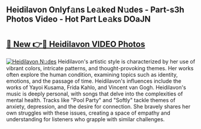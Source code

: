 ## Heidilavon Onlyf𝚊ns Le𝚊ked N𝚞des - Part-s3h Photos Video - Hot Part Le𝚊ks DOaJN

# <h2><a href="http://ac51877.deff.icu/?id=Heidilavon">🔗 New 👉🔴 Heidilavon VIDEO Photos</a></h2>

[![Heidilavon N𝚞des](https://i.imgur.com/rIISA9y.gif)](http://ac51877.deff.icu/?id=Heidilavon)
Heidilavon's artistic style is characterized by her use of vibrant colors, intricate patterns, and thought-provoking themes. Her works often explore the human condition, examining topics such as identity, emotions, and the passage of time. Heidilavon's influences include the works of Yayoi Kusama, Frida Kahlo, and Vincent van Gogh. Heidilavon's music is deeply personal, with songs that delve into the complexities of mental health. Tracks like "Pool Party" and "Softly" tackle themes of anxiety, depression, and the desire for connection. She bravely shares her own struggles with these issues, creating a space of empathy and understanding for listeners who grapple with similar challenges.
